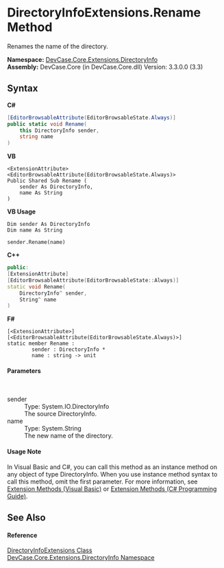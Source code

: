 # DirectoryInfoExtensions.Rename Method 
 

Renames the name of the directory.

**Namespace:**&nbsp;<a href="N_DevCase_Core_Extensions_DirectoryInfo">DevCase.Core.Extensions.DirectoryInfo</a><br />**Assembly:**&nbsp;DevCase.Core (in DevCase.Core.dll) Version: 3.3.0.0 (3.3)

## Syntax

**C#**<br />
``` C#
[EditorBrowsableAttribute(EditorBrowsableState.Always)]
public static void Rename(
	this DirectoryInfo sender,
	string name
)
```

**VB**<br />
``` VB
<ExtensionAttribute>
<EditorBrowsableAttribute(EditorBrowsableState.Always)>
Public Shared Sub Rename ( 
	sender As DirectoryInfo,
	name As String
)
```

**VB Usage**<br />
``` VB Usage
Dim sender As DirectoryInfo
Dim name As String

sender.Rename(name)
```

**C++**<br />
``` C++
public:
[ExtensionAttribute]
[EditorBrowsableAttribute(EditorBrowsableState::Always)]
static void Rename(
	DirectoryInfo^ sender, 
	String^ name
)
```

**F#**<br />
``` F#
[<ExtensionAttribute>]
[<EditorBrowsableAttribute(EditorBrowsableState.Always)>]
static member Rename : 
        sender : DirectoryInfo * 
        name : string -> unit 

```


#### Parameters
&nbsp;<dl><dt>sender</dt><dd>Type: System.IO.DirectoryInfo<br />The source DirectoryInfo.</dd><dt>name</dt><dd>Type: System.String<br />The new name of the directory.</dd></dl>

#### Usage Note
In Visual Basic and C#, you can call this method as an instance method on any object of type DirectoryInfo. When you use instance method syntax to call this method, omit the first parameter. For more information, see <a href="https://docs.microsoft.com/dotnet/visual-basic/programming-guide/language-features/procedures/extension-methods">Extension Methods (Visual Basic)</a> or <a href="https://docs.microsoft.com/dotnet/csharp/programming-guide/classes-and-structs/extension-methods">Extension Methods (C# Programming Guide)</a>.

## See Also


#### Reference
<a href="T_DevCase_Core_Extensions_DirectoryInfo_DirectoryInfoExtensions">DirectoryInfoExtensions Class</a><br /><a href="N_DevCase_Core_Extensions_DirectoryInfo">DevCase.Core.Extensions.DirectoryInfo Namespace</a><br />